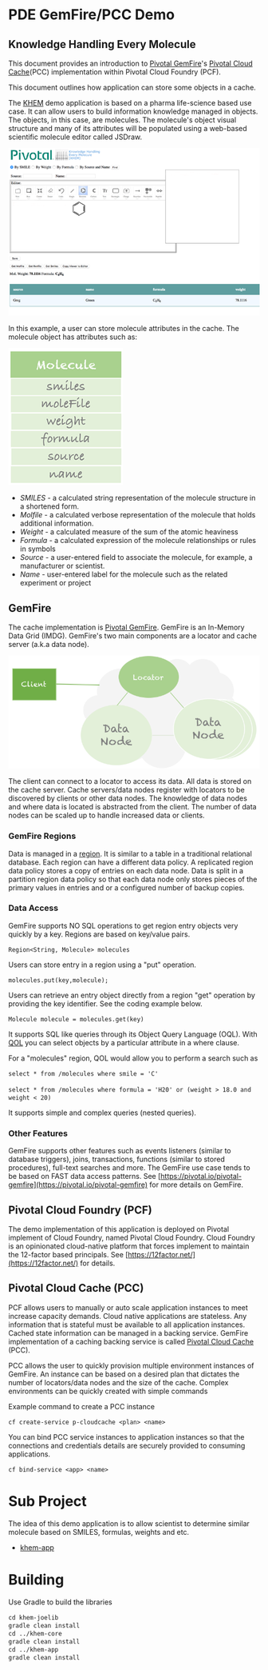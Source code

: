 # PDE GemFire/PCC Demo
## Knowledge Handling Every Molecule

This document provides an introduction to [Pivotal GemFire](https://pivotal.io/pivotal-gemfire)'s [Pivotal Cloud Cache](https://docs.pivotal.io/p-cloud-cache/1-0/index.html)(PCC)
implementation within Pivotal Cloud Foundry (PCF).

This document outlines how application can store some objects in a cache.

The [KHEM](https://khemapp.pcfbeta.io/) demo application is based on a pharma life-science based use case.
It can allow users
to build information knowledge managed in objects. The objects, in this case, are molecules. The molecule's object visual structure and many of its attributes will
be populated using a web-based scientific molecule editor called JSDraw.

![app](https://github.com/ggreen/khem/blob/master/docs/app.png )


In this example, a user can store molecule attributes in the cache. The molecule object has attributes such as:

![molecule](https://github.com/ggreen/khem/blob/master/docs/molecule.png)

- *SMILES* - a calculated string representation of the molecule structure in a shortened form.
- *Molfile* - a calculated verbose representation of the molecule that holds additional information.
- *Weight* - a calculated measure of the sum of the atomic heaviness
- *Formula* - a calculated expression of the molecule relationships or rules in symbols
- *Source* - a user-entered field to associate the molecule, for example, a manufacturer or scientist.
- *Name* - user-entered label for the molecule such as the related experiment or project

## GemFire

The cache implementation is [Pivotal GemFire](https://pivotal.io/pivotal-gemfire). GemFire is an In-Memory Data Grid (IMDG).
GemFire's two main components are a locator and cache server (a.k.a data node).

![IMDG](https://github.com/ggreen/khem/blob/master/docs/IMDG.png)

The client can connect to a locator to access its data. All data is stored on the cache server. Cache servers/data nodes register with locators
to be discovered by clients or other data nodes.
The knowledge of data nodes and where data is located is abstracted from the client. The number of data nodes can be
scaled up to handle increased data or clients.

### GemFire Regions

Data is managed in a [region](http://gemfire.docs.pivotal.io/93/geode/basic_config/data_regions/chapter_overview.html). It is similar to a table in a traditional
relational database. Each region can have a different data policy. A replicated region data policy stores a copy of entries on each data node. Data is split in a partition region
data policy so that each data node only stores pieces of the primary values in entries and or a
configured number of backup copies.

### Data Access

GemFire supports NO SQL operations to get region entry objects very quickly by a key.
Regions are based on key/value pairs.

    Region<String, Molecule> molecules

Users can store entry in a region using a "put" operation.

    molecules.put(key,molecule);


Users can retrieve an entry object directly from a region "get" operation by providing the key identifier.
See the coding example below.

    Molecule molecule = molecules.get(key)


It supports SQL like
queries through its Object Query Language (OQL).  With [QOL](http://gemfire.docs.pivotal.io/93/geode/developing/querying_basics/chapter_overview.html) you can select objects by a particular
attribute in a where clause.

For a "molecules" region, QOL would allow you to perform a search such as

    select * from /molecules where smile = 'C'

    select * from /molecules where formula = 'H20' or (weight > 18.0 and weight < 20)


It supports simple and complex queries (nested queries).


### Other Features

GemFire supports other features such as events listeners (similar to database triggers), joins, transactions, functions (similar to stored procedures), full-text searches and more. The GemFire use case tends to be based on FAST data access patterns. See [https://pivotal.io/pivotal-gemfire](https://pivotal.io/pivotal-gemfire) for more details on GemFire.

## Pivotal Cloud Foundry (PCF)

The demo implementation of this application is deployed on Pivotal implement of Cloud
Foundry, named Pivotal Cloud Foundry. Cloud Foundry is an opinionated cloud-native
platform that forces implement to maintain the 12-factor based principals.
See [https://12factor.net/](https://12factor.net/) for details.


## Pivotal Cloud Cache (PCC)

PCF allows users to manually or auto scale application instances to meet increase
capacity demands. Cloud native applications are stateless. Any information that is stateful
must be available to all application instances.  Cached state information can be
managed in a backing service. GemFire implementation of a caching backing service
is called [Pivotal Cloud Cache](https://docs.pivotal.io/p-cloud-cache/1-0/index.html) (PCC).

PCC allows the user to quickly provision multiple environment instances of GemFire.
An instance can be based on a desired plan that dictates the number of locators/data nodes and the size of the cache.
Complex environments can be quickly created with simple commands

Example command to create a PCC instance

    cf create-service p-cloudcache <plan> <name>


You can bind PCC service instances to  application instances so that the connections and
credentials details are securely provided to consuming applications.

    cf bind-service <app> <name>

# Sub Project

The idea of this demo application is to allow scientist to determine similar molecule based
on SMILES, formulas, weights and etc.

- [khem-app](https://github.com/ggreen/khem/tree/master/khem-app)


# Building

Use Gradle to build the libraries

	cd khem-joelib
	gradle clean install
	cd ../khem-core
	gradle clean install
	cd ../khem-app
	gradle clean install
